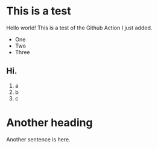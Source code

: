 # This is a test

Hello world! This is a test of the Github Action I just added.

- One
- Two
- Three

## Hi.

1. a
1. b
1. c

# Another heading

Another sentence is here.
